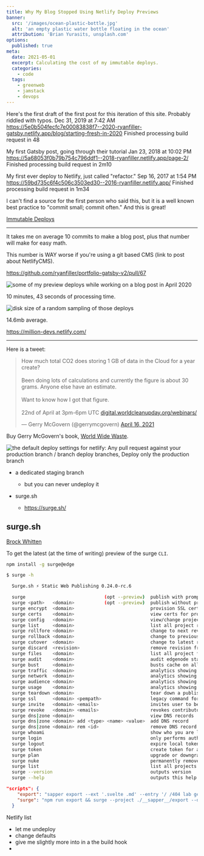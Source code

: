 ```yaml
---
title: Why My Blog Stopped Using Netlify Deploy Previews
banner:
  src: '/images/ocean-plastic-bottle.jpg'
  alt: 'an empty plastic water bottle floating in the ocean'
  attribution: 'Brian Yurasits, unsplash.com'
options:
  published: true
meta:
  date: 2021-05-01
  excerpt: Calculating the cost of my immutable deploys.
  categories:
    - code
  tags:
    - greenweb
    - jamstack
    - devops
---
```


Here's the first draft of the first post for this iteration of this site. Probably riddled with typos.
Dec 31, 2019 at 7:42 AM
https://5e0b504fecfc7e00083838f7--2020-ryanfiller-gatsby.netlify.app/blog/starting-fresh-in-2020
Finished processing build request in 48

My first Gatsby post, going through their tutorial
Jan 23, 2018 at 10:02 PM
https://5a68053f0b79b754c796ddf1--2018-ryanfiller.netlify.app/page-2/
Finished processing build request in 2m10

My first ever deploy to Netlify, just called "refactor."
Sep 16, 2017 at 1:54 PM
https://59bd735c6f4c506c3503ed30--2016-ryanfiller.netlify.app/
Finished processing build request in 1m34


I can't find a source for the first person who said this, but it is a well known best practice to "commit small; commit often." And this is great!

[Immutable Deploys](https://www.netlify.com/blog/2021/02/23/terminology-explained-atomic-and-immutable-deploys/#immutable-deploys)

---

It takes me on average 10 commits to make a blog post, plus that number will make for easy math.

This number is WAY worse if you're using a git based CMS (link to post about NetlifyCMS).

https://github.com/ryanfiller/portfolio-gatsby-v2/pull/67

![some of my preview deploys while working on a blog post in April 2020](/images/netlify-deploy-previews-april-2020.png)

10 minutes, 43 seconds of processing time.


![disk size of a random sampling of those deploys](/images/random-sampling-of-preview-deploys.png)

14.6mb average.

https://million-devs.netlify.com/

---

Here is a tweet:

<blockquote class="twitter-tweet"><p lang="en" dir="ltr">How much total CO2 does storing 1 GB of data in the Cloud for a year create?<br/><br/>Been doing lots of calculations and currently the figure is about 30 grams. Anyone else have an estimate.<br/><br/>Want to know how I got that figure.<br/><br/>22nd of April at 3pm-6pm UTC <a href="https://digital.worldcleanupday.org/webinars/">digital.worldcleanupday.org/webinars/</a></p>&mdash; Gerry McGovern (@gerrymcgovern) <a href="https://twitter.com/gerrymcgovern/status/1383017700218310659?ref_src=twsrc%5Etfw">April 16, 2021</a></blockquote>

Buy Gerry McGovern's book, [World Wide Waste](https://gerrymcgovern.com/books/world-wide-waste/).

![the default deploy settings for netlify: Any pull request against your production branch / branch deploy branches, Deploy only the production branch](netlify-deploy-settings-default.png)

- a dedicated staging branch
  - but you can never undeploy it

- surge.sh
  - https://surge.sh/

## surge.sh

[Brock Whitten](https://twitter.com/sintaxi)

To get the latest (at the time of writing) preview of the surge `CLI`.

```bash
npm install -g surge@edge
```

```bash
$ surge -h

  Surge.sh ⚡ Static Web Publishing 0.24.0-rc.6

  surge                             (opt --preview)  publish with prompts
  surge <path>   <domain>           (opt --preview)  publish without prompts (recommended)
  surge encrypt  <domain>                            provision SSL cert for project
  surge certs    <domain>                            view certs for project
  surge config   <domain>                            view/change project configuration
  surge list     <domain>                            list all project revisions
  surge rollfore <domain>                            change to next revision
  surge rollback <domain>                            change to previous revision
  surge cutover  <domain>                            change to latest revision
  surge discard  <revision>                          remove revision from system
  surge files    <domain>                            list all project files
  surge audit    <domain>                            audit edgenode state
  surge bust     <domain>                            busts cache on all edgenodes
  surge traffic  <domain>                            analytics showing project traffic
  surge network  <domain>                            analytics showing global distribution
  surge audience <domain>                            analytics showing audience device info
  surge usage    <domain>                            analytics showing bandwidth usage
  surge teardown <domain>                            tear down a published project
  surge ssl      <domain> <pempath>                  legacy command for uploding .pem file
  surge invite   <domain> <emails>                   invites user to be a contributor
  surge revoke   <domain> <emails>                   revokes contributor rights
  surge dns|zone <domain>                            view DNS records
  surge dns|zone <domain> add <type> <name> <value>  add DNS record
  surge dns|zone <domain> rem <id>                   remove DNS record
  surge whoami                                       show who you are logged in as
  surge login                                        only performs authentication step
  surge logout                                       expire local token
  surge token                                        create token for automation purposes
  surge plan                                         upgrade or downgrade account plan
  surge nuke                                         permanently removes account
  surge list                                         list all projects
  surge --version                                    outputs version
  surge --help                                       outputs this help message
```

```json
"scripts": {
    "export": "sapper export --ext '.svelte .md' --entry '/ /404 lab generate-image'",
    "surge": "npm run export && surge --project ./__sapper__/export --domain beta.ryanfiller.com"
  }
```

Netlify list
 - let me undeploy
 - change defaults
 - give me slightly more into in a the build hook
 - 